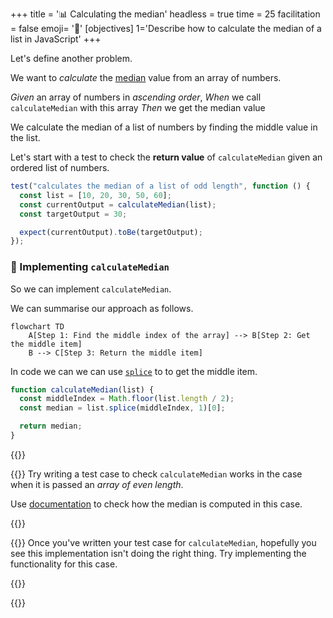 +++
title = '📊 Calculating the median'
headless = true
time = 25
facilitation = false
emoji= '🧩'
[objectives]
1='Describe how to calculate the median of a list in JavaScript' 
+++

Let's define another problem.

We want to _calculate_ the [median](https://www.bbc.co.uk/bitesize/guides/zwhgk2p/revision/2) value from an array of numbers.

_Given_ an array of numbers in _ascending order_,
_When_ we call `calculateMedian` with this array
_Then_ we get the median value

We calculate the median of a list of numbers by finding the middle value in the list.

Let's start with a test to check the **return value** of `calculateMedian` given an ordered list of numbers.

```js
test("calculates the median of a list of odd length", function () {
  const list = [10, 20, 30, 50, 60];
  const currentOutput = calculateMedian(list);
  const targetOutput = 30;

  expect(currentOutput).toBe(targetOutput);
});
```

### 🔨 Implementing `calculateMedian`

So we can implement `calculateMedian`.

We can summarise our approach as follows.

```mermaid
flowchart TD
    A[Step 1: Find the middle index of the array] --> B[Step 2: Get the middle item]
    B --> C[Step 3: Return the middle item]
```

In code we can we can use [`splice`](https://developer.mozilla.org/en-US/docs/Web/JavaScript/Reference/Global_Objects/Array/splice) to to get the middle item.

```js
function calculateMedian(list) {
  const middleIndex = Math.floor(list.length / 2);
  const median = list.splice(middleIndex, 1)[0];

  return median;
}
```

{{<tabs name="">}}

{{<tab name="🧪 Test it">}}
Try writing a test case to check `calculateMedian` works in the case when it is passed an _array of even length_.

Use [documentation](https://www.bbc.co.uk/bitesize/guides/zwhgk2p/revision/2) to check how the median is computed in this case.

{{</tab>}}

{{<tab name="🔧 Implement">}}
Once you've written your test case for `calculateMedian`, hopefully you see this implementation isn't doing the right thing. Try implementing the functionality for this case.

{{</tab>}}

{{</tabs>}}

